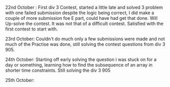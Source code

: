 
22nd October :
First div 3 Contest, started a little late and solved 3 problem with one failed submission despite the logic being correct, I did make a couple of more submission foe E part, could have had get that done. Will Up-solve the contest. It was not that of a difficult contest. Satisfied with the first contest to start with. 


23rd October:
Couldn't do much only a few submissions were made and not much of the Practise was done, still solving the contest questions from div 3 905.

24th October:
Starting off early solving the question i was stuck on for a day or something, learning how to find the subsequence of an array in shorter time constraints. Still solving the div 3 905

25th October:
